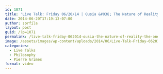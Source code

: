 ```yaml
---
id: 1071
title: 'Live Talk: Friday 06/20/14 | Ousia &#038; The Nature of Reality. The One and The Good'
date: 2014-06-20T17:19:13-07:00
author: sorfila
layout: post
guid: /?p=1071
permalink: /live-talk-friday-062014-ousia-the-nature-of-reality-the-one-and-the-good/
image: /assets/images/wp-content/uploads/2014/06/Live-Talk-Friday-062014-Ousia-The-Nature-of-Reality.-The-One-and-The-Good-825x510.jpg
categories:
  - Live Talks
  - Philosophy
  - Pierre Grimes
format: video
---
```

